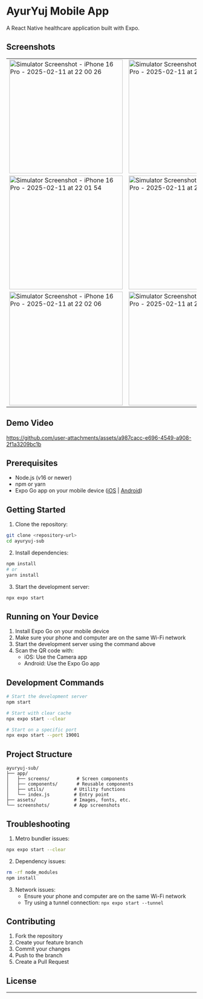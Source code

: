 # AyurYuj Mobile App

A React Native healthcare application built with Expo.



## Screenshots

<table>
  <tr>
    <td><img src="https://github.com/user-attachments/assets/a4a5ab14-76b5-4f90-8ebd-54467a283f98" alt="Simulator Screenshot - iPhone 16 Pro - 2025-02-11 at 22 00 26" width="300"/></td>
    <td><img src="https://github.com/user-attachments/assets/c93f4aaf-0eac-4d5b-87f7-dd97d6407b46" alt="Simulator Screenshot - iPhone 16 Pro - 2025-02-11 at 22 01 40" width="300"/></td>
          <td><img src="https://github.com/user-attachments/assets/bf0327bd-5abc-4a31-b281-9740a2e9d8e4" alt="Simulator Screenshot - iPhone 16 Pro - 2025-02-11 at 22 01 50" width="300"/></td>
    <td><img src="https://github.com/user-attachments/assets/654dfa41-958b-4c16-9054-872c0deb0a79" alt="Simulator Screenshot - iPhone 16 Pro - 2025-02-11 at 22 01 46" width="300"/></td>
  </tr>
  <tr>
    <td><img src="https://github.com/user-attachments/assets/3f1331ab-3c6d-4cd1-a71f-97f8cdb44344" alt="Simulator Screenshot - iPhone 16 Pro - 2025-02-11 at 22 01 54" width="300"/></td>
    <td><img src="https://github.com/user-attachments/assets/f6b43ff9-9329-4064-90c0-85aac811759d" alt="Simulator Screenshot - iPhone 16 Pro - 2025-02-11 at 22 01 58" width="300"/></td>
    <td><img src="https://github.com/user-attachments/assets/2315357d-2e94-4d2a-b535-7883c70d9bad" alt="Simulator Screenshot - iPhone 16 Pro - 2025-02-11 at 22 02 02" width="300"/></td>
    <td><img src="https://github.com/user-attachments/assets/42d35534-721a-4433-bfb4-f7e9c3fdc141" alt="Simulator Screenshot - iPhone 16 Pro - 2025-02-11 at 22 02 04" width="300"/></td>
  </tr>
  <tr>
    <td><img src="https://github.com/user-attachments/assets/5e157413-4319-4ed5-a765-b81134450798" alt="Simulator Screenshot - iPhone 16 Pro - 2025-02-11 at 22 02 06" width="300"/></td>
    <td><img src="https://github.com/user-attachments/assets/f7e5952a-1e02-4872-9a2f-e75c52d706de" alt="Simulator Screenshot - iPhone 16 Pro - 2025-02-11 at 22 02 10" width="300"/></td>
    <td><img src="https://github.com/user-attachments/assets/9b9e27f1-b38d-4a13-b901-ab20c62f5c0e" alt="Simulator Screenshot - iPhone 16 Pro - 2025-02-11 at 22 02 13" width="300"/></td>
  </tr>
</table>


## Demo Video


https://github.com/user-attachments/assets/a987cacc-e696-4549-a908-2f1a3209bc1b


## Prerequisites

- Node.js (v16 or newer)
- npm or yarn
- Expo Go app on your mobile device ([iOS](https://apps.apple.com/app/apple-store/id982107779) | [Android](https://play.google.com/store/apps/details?id=host.exp.exponent))

## Getting Started

1. Clone the repository:
```bash
git clone <repository-url>
cd ayuryuj-sub
```

2. Install dependencies:
```bash
npm install
# or
yarn install
```

3. Start the development server:
```bash
npx expo start
```

## Running on Your Device

1. Install Expo Go on your mobile device
2. Make sure your phone and computer are on the same Wi-Fi network
3. Start the development server using the command above
4. Scan the QR code with:
   - iOS: Use the Camera app
   - Android: Use the Expo Go app

## Development Commands

```bash
# Start the development server
npm start

# Start with clear cache
npx expo start --clear

# Start on a specific port
npx expo start --port 19001
```

## Project Structure

```
ayuryuj-sub/
├── app/
│   ├── screens/          # Screen components
│   ├── components/       # Reusable components
│   ├── utils/           # Utility functions
│   └── index.js         # Entry point
├── assets/              # Images, fonts, etc.
└── screenshots/         # App screenshots
```

## Troubleshooting

1. Metro bundler issues:
```bash
npx expo start --clear
```

2. Dependency issues:
```bash
rm -rf node_modules
npm install
```

3. Network issues:
   - Ensure your phone and computer are on the same Wi-Fi network
   - Try using a tunnel connection: `npx expo start --tunnel`

## Contributing

1. Fork the repository
2. Create your feature branch
3. Commit your changes
4. Push to the branch
5. Create a Pull Request

## License

---
